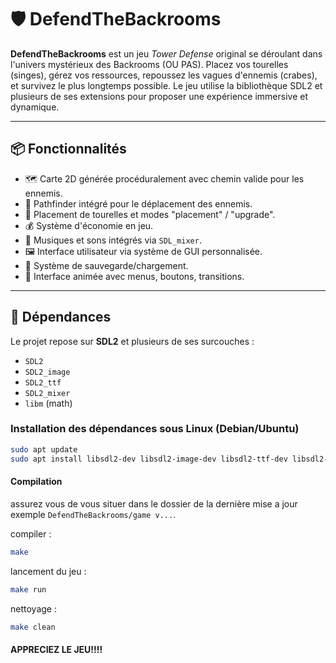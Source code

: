 # 🛡️ DefendTheBackrooms

**DefendTheBackrooms** est un jeu *Tower Defense* original se déroulant dans l'univers mystérieux des Backrooms (OU PAS). Placez vos tourelles (singes), gérez vos ressources, repoussez les vagues d'ennemis (crabes), et survivez le plus longtemps possible. Le jeu utilise la bibliothèque SDL2 et plusieurs de ses extensions pour proposer une expérience immersive et dynamique.

---

## 📦 Fonctionnalités

- 🗺️ Carte 2D générée procéduralement avec chemin valide pour les ennemis.
- 🧠 Pathfinder intégré pour le déplacement des ennemis.
- 🗼 Placement de tourelles et modes "placement" / "upgrade".
- 💰 Système d'économie en jeu.
- 🎵 Musiques et sons intégrés via `SDL_mixer`.
- 🖼️ Interface utilisateur via système de GUI personnalisée.
- 💾 Système de sauvegarde/chargement.
- 🔀 Interface animée avec menus, boutons, transitions.

---

## 🧱 Dépendances

Le projet repose sur **SDL2** et plusieurs de ses surcouches :

- `SDL2`
- `SDL2_image`
- `SDL2_ttf`
- `SDL2_mixer`
- `libm` (math)

### Installation des dépendances sous Linux (Debian/Ubuntu)

```bash
sudo apt update
sudo apt install libsdl2-dev libsdl2-image-dev libsdl2-ttf-dev libsdl2-mixer-dev
```
#### Compilation

assurez vous de vous situer dans le dossier de la dernière mise a jour exemple `DefendTheBackrooms/game v...`.

compiler :
```bash
make
```

lancement du jeu :
```bash
make run
```

nettoyage :
```bash
make clean
```

#### APPRECIEZ LE JEU!!!!

